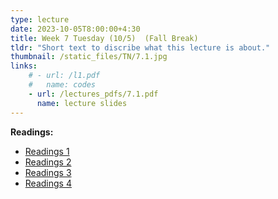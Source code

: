 ```yaml
---
type: lecture
date: 2023-10-05T8:00:00+4:30
title: Week 7 Tuesday (10/5)  (Fall Break)
tldr: "Short text to discribe what this lecture is about."
thumbnail: /static_files/TN/7.1.jpg
links: 
    # - url: /l1.pdf
    #   name: codes
    - url: /lectures_pdfs/7.1.pdf
      name: lecture slides
---
```

**Readings:**
- [Readings 1](/readings_pdfs/week2/TH/r1.pdf)
- [Readings 2](/readings_pdfs/week2/TH/r2.pdf)
- [Readings 3](/readings_pdfs/week2/TH/r3.pdf)
- [Readings 4](/readings_pdfs/week2/TH/r4.pdf)


